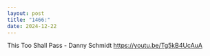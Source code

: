```yaml
---
layout: post
title: "1466:"
date: 2024-12-22
---
```


This Too Shall Pass - Danny Schmidt
https://youtu.be/Tg5kB4UcAuA
